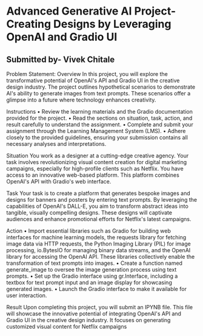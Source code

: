 # Advanced Generative AI Project- Creating Designs by Leveraging OpenAI and Gradio UI 
## Submitted by- Vivek Chitale
Problem Statement:
Overview
In this project, you will explore the transformative potential of OpenAI's API and Gradio UI in the creative design industry. The project outlines hypothetical scenarios to demonstrate AI's ability to generate images from text prompts. These scenarios offer a glimpse into a future where technology enhances creativity.

Instructions
• Review the learning materials and the Gradio documentation provided for the project. • Read the sections on situation, task, action, and result carefully to understand the assignment. • Complete and submit your assignment through the Learning Management System (LMS). • Adhere closely to the provided guidelines, ensuring your submission contains all necessary analyses and interpretations.

Situation
You work as a designer at a cutting-edge creative agency. Your task involves revolutionizing visual content creation for digital marketing campaigns, especially for high-profile clients such as Netflix. You have access to an innovative web-based platform. This platform combines OpenAI's API with Gradio's web interface.

Task
Your task is to create a platform that generates bespoke images and designs for banners and posters by entering text prompts. By leveraging the capabilities of OpenAI's DALL-E, you aim to transform abstract ideas into tangible, visually compelling designs. These designs will captivate audiences and enhance promotional efforts for Netflix's latest campaigns.

Action
• Import essential libraries such as Gradio for building web interfaces for machine learning models, the requests library for fetching image data via HTTP requests, the Python Imaging Library (PIL) for image processing, io.BytesIO for managing binary data streams, and the OpenAI library for accessing the OpenAI API. These libraries collectively enable the transformation of text prompts into images. • Create a function named generate_image to oversee the image generation process using text prompts. • Set up the Gradio interface using gr.Interface, including a textbox for text prompt input and an image display for showcasing generated images. • Launch the Gradio interface to make it available for user interaction.

Result
Upon completing this project, you will submit an IPYNB file. This file will showcase the innovative potential of integrating OpenAI's API and Gradio UI in the creative design industry. It focuses on generating customized visual content for Netflix campaigns
